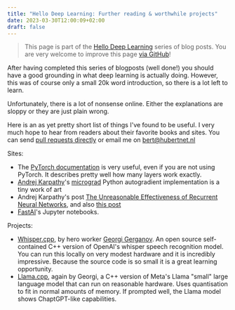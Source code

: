 ```yaml
---
title: "Hello Deep Learning: Further reading & worthwhile projects"
date: 2023-03-30T12:00:09+02:00
draft: false
---
```

> This page is part of the [Hello Deep Learning](../hello-deep-learning) series of blog posts. You are very welcome to improve this page [via GitHub](https://github.com/berthubert/hello-dl-posts/blob/main/dl-and-now-what/index.md)!

After having completed this series of blogposts (well done!) you should have a good grounding in what deep learning is actually doing. However, this was of course only a small 20k word introduction, so there is a lot left to learn.

Unfortunately, there is a lot of nonsense online. Either the explanations are sloppy or they are just plain wrong. 

Here is an as yet pretty short list of things I've found to be useful. I very much hope to hear from readers about their favorite books and sites. You can send [pull requests directly](https://github.com/berthubert/hello-dl-posts/blob/main/dl-and-now-what/index.md) or email me on bert@hubertnet.nl

Sites:
 * The [PyTorch documentation](https://pytorch.org/docs/stable/index.html) is very useful, even if you are not using PyTorch. It describes pretty well how many layers work exactly.
 * [Andrej Karpathy](https://twitter.com/karpathy)'s [micrograd](https://github.com/karpathy/micrograd) Python autogradient implementation is a tiny work of art
 * Andrej Karpathy's post [The Unreasonable Effectiveness of Recurrent Neural Networks](https://karpathy.github.io/2015/05/21/rnn-effectiveness/), and also [this post](https://karpathy.github.io/2019/04/25/recipe/)
 * [FastAI](https://fast.ai)'s Jupyter notebooks.

Projects:
 * [Whisper.cpp](https://github.com/ggerganov/whisper.cpp), by hero worker [Georgi Gerganov](https://ggerganov.com/). An open source self-contained C++ version of OpenAI's whisper speech recognition model. You can run this locally on very modest hardware and it is incredibly impressive. Because the source code is so small it is a great learning opportunity.
 * [Llama.cpp](https://github.com/ggerganov/llama.cpp), again by Georgi, a C++ version of Meta's Llama "small" large language model that can run on reasonable hardware. Uses quantisation to fit in normal amounts of memory. If prompted well, the Llama model shows ChaptGPT-like capabilities.
 
